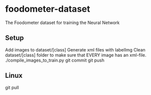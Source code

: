 # foodometer-dataset
The Foodometer dataset for training the Neural Network

## Setup ##
Add images to dataset/[class]
Generate xml files with labelImg
Clean dataset/[class] folder to make sure that EVERY image has an xml-file.
./compile_images_to_train.py
git commit
git push


## Linux ##
git pull
